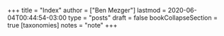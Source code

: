 +++
title = "Index"
author = ["Ben Mezger"]
lastmod = 2020-06-04T00:44:54-03:00
type = "posts"
draft = false
bookCollapseSection = true
[taxonomies]
  notes = "note"
+++
